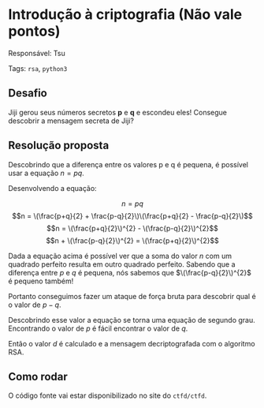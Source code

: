 # Introdução à criptografia (Não vale pontos)

Responsável: Tsu

Tags: `rsa`, `python3`

## Desafio

Jiji gerou seus números secretos **p** e **q** e escondeu eles! Consegue descobrir a mensagem secreta de Jiji?

## Resolução proposta

Descobrindo que a diferença entre os valores p e q é pequena, é possível usar a equação $n = pq$.

Desenvolvendo a equação:

$$n = pq$$
$$n = \(\frac{p+q}{2} + \frac{p-q}{2}\)\(\frac{p+q}{2} - \frac{p-q}{2}\)$$
$$n = \(\frac{p+q}{2}\)^{2} - \(\frac{p-q}{2}\)^{2}$$
$$n + \(\frac{p-q}{2}\)^{2} = \(\frac{p+q}{2}\)^{2}$$

Dada a equação acima é possível ver que a soma do valor $n$ com um quadrado perfeito resulta em outro quadrado perfeito. Sabendo que a diferença entre $p$ e $q$ é pequena, nós sabemos que $\(\frac{p-q}{2}\)^{2}$ é pequeno também!

Portanto conseguimos fazer um ataque de força bruta para descobrir qual é o valor de $p - q$.

Descobrindo esse valor a equação se torna uma equação de segundo grau. Encontrando o valor de $p$ é fácil encontrar o valor de $q$.

Então o valor $d$ é calculado e a mensagem decriptografada com o algoritmo RSA.

## Como rodar

O código fonte vai estar disponibilizado no site do `ctfd/ctfd`.

